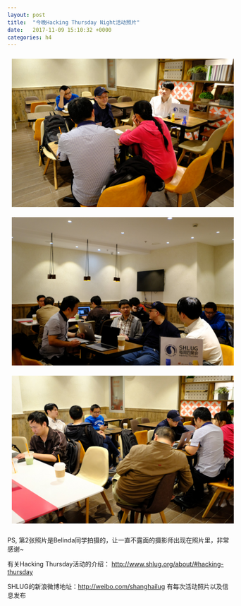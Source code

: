 ```yaml
---
layout: post
title:  "今晚Hacking Thursday Night活动照片"
date:   2017-11-09 15:10:32 +0000
categories: h4
---
```


[<img style='margin:10px;' src='https://raw.githubusercontent.com/shanghailug/res2017/master/hb09.h4/hb09_1933_2900+08.1920p.jpg'>](https://raw.githubusercontent.com/shanghailug/res2017/master/hb09.h4/hb09_1933_2900+08.JPG)
[<img style='margin:10px;' src='https://raw.githubusercontent.com/shanghailug/res2017/master/hb09.h4/hb09_2014_0100+08.1920p.jpg'>](https://raw.githubusercontent.com/shanghailug/res2017/master/hb09.h4/hb09_2014_0100+08.JPG)
[<img style='margin:10px;' src='https://raw.githubusercontent.com/shanghailug/res2017/master/hb09.h4/hb09_2040_1100+08.1920p.jpg'>](https://raw.githubusercontent.com/shanghailug/res2017/master/hb09.h4/hb09_2040_1100+08.JPG)

PS, 第2张照片是Belinda同学拍摄的，让一直不露面的摄影师出现在照片里，非常感谢~

有关Hacking Thursday活动的介绍：
http://www.shlug.org/about/#hacking-thursday

SHLUG的新浪微博地址：http://weibo.com/shanghailug 有每次活动照片以及信息发布


